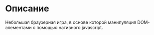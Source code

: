 # Описание
Небольшая браузерная игра, в основе которой манипуляция DOM-элементами с помощью нативного javascript.
